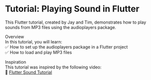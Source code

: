 # Tutorial: Playing Sound in Flutter
This Flutter tutorial, created by Jay and Tim, demonstrates how to play sounds from MP3 files using the audioplayers package.  

Overview  
In this tutorial, you will learn:  
✅ How to set up the audioplayers package in a Flutter project  
✅ How to load and play MP3 files  
  
Inspiration  
This tutorial was inspired by the following video:  
🎥 [Flutter Sound Tutorial](https://www.youtube.com/watch?v=OHVKzKc5NgI) 

